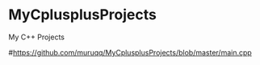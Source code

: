 # MyCplusplusProjects
My C++ Projects

#https://github.com/muruqq/MyCplusplusProjects/blob/master/main.cpp
